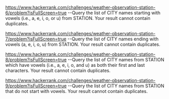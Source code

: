 https://www.hackerrank.com/challenges/weather-observation-station-6/problem?isFullScreen=true
--Query the list of CITY names starting with vowels (i.e., a, e, i, o, or u) from STATION. Your result cannot contain duplicates.


https://www.hackerrank.com/challenges/weather-observation-station-7/problem?isFullScreen=true
--Query the list of CITY names ending with vowels (a, e, i, o, u) from STATION. Your result cannot contain duplicates.


https://www.hackerrank.com/challenges/weather-observation-station-8/problem?isFullScreen=true
--Query the list of CITY names from STATION which have vowels (i.e., a, e, i, o, and u) as both their first and last characters. Your result cannot contain duplicates.


https://www.hackerrank.com/challenges/weather-observation-station-9/problem?isFullScreen=true
--Query the list of CITY names from STATION that do not start with vowels. Your result cannot contain duplicates.